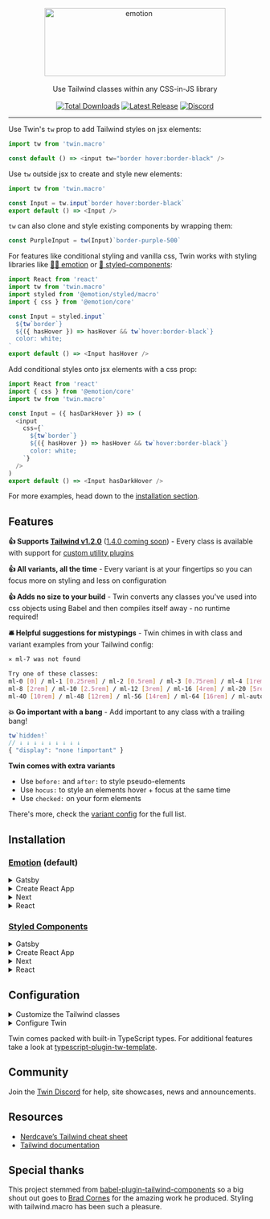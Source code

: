 <p align="center">
  <img src="https://i.imgur.com/iWBWhY0.png" alt="emotion" width="360" height="135"><br>
    <br>Use Tailwind classes within any CSS-in-JS library<br><br>
    <a href="https://www.npmjs.com/package/twin.macro"><img src="https://img.shields.io/npm/dt/twin.macro.svg" alt="Total Downloads"></a>
    <a href="https://www.npmjs.com/package/twin.macro"><img src="https://img.shields.io/npm/v/twin.macro.svg" alt="Latest Release"></a>
    <a href="https://discord.gg/n8ZhNSb"><img src="https://img.shields.io/discord/705884695400939552?label=discord&logo=discord" alt="Discord"></a>
</p>

---

Use Twin's `tw` prop to add Tailwind styles on jsx elements:

```js
import tw from 'twin.macro'

const default () => <input tw="border hover:border-black" />
```

Use `tw` outside jsx to create and style new elements:

```js
import tw from 'twin.macro'

const Input = tw.input`border hover:border-black`
export default () => <Input />
```

`tw` can also clone and style existing components by wrapping them:

```js
const PurpleInput = tw(Input)`border-purple-500`
```

For features like conditional styling and vanilla css, Twin works with styling libraries like [👩‍🎤 emotion](https://emotion.sh/docs/introduction) or [💅 styled-components](https://styled-components.com/):

```js
import React from 'react'
import tw from 'twin.macro'
import styled from '@emotion/styled/macro'
import { css } from '@emotion/core'

const Input = styled.input`
  ${tw`border`}
  ${({ hasHover }) => hasHover && tw`hover:border-black`}
  color: white;
`
export default () => <Input hasHover />
```

Add conditional styles onto jsx elements with a css prop:

```js
import React from 'react'
import { css } from '@emotion/core'
import tw from 'twin.macro'

const Input = ({ hasDarkHover }) => (
  <input
    css={`
      ${tw`border`}
      ${({ hasHover }) => hasHover && tw`hover:border-black`}
      color: white;
    `}
  />
)
export default () => <Input hasDarkHover />
```

For more examples, head down to the [installation section](#installation).

## Features

**👍 Supports [Tailwind v1.2.0](https://github.com/tailwindcss/tailwindcss/releases/tag/v1.2.0)** ([1.4.0 coming soon](https://github.com/ben-rogerson/twin.macro/issues/45)) - Every class is available with support for [custom utility plugins](https://tailwindcss.com/docs/plugins/#adding-utilities)

**👍 All variants, all the time** - Every variant is at your fingertips so you can focus more on styling and less on configuration

**👍 Adds no size to your build** - Twin converts any classes you've used into css objects using Babel and then compiles itself away - no runtime required!

**🛎 Helpful suggestions for mistypings** - Twin chimes in with class and variant examples from your Tailwind config:

```bash
✕ ml-7 was not found

Try one of these classes:
ml-0 [0] / ml-1 [0.25rem] / ml-2 [0.5rem] / ml-3 [0.75rem] / ml-4 [1rem] / ml-5 [1.25rem] / ml-6 [1.5rem]
ml-8 [2rem] / ml-10 [2.5rem] / ml-12 [3rem] / ml-16 [4rem] / ml-20 [5rem] / ml-24 [6rem] / ml-32 [8rem]
ml-40 [10rem] / ml-48 [12rem] / ml-56 [14rem] / ml-64 [16rem] / ml-auto [auto] / ml-px [1px]
```

**💥 Go important with a bang** - Add important to any class with a trailing bang!

```js
tw`hidden!`
// ↓ ↓ ↓ ↓ ↓ ↓ ↓ ↓ ↓
{ "display": "none !important" }
```

**Twin comes with extra variants**

- Use `before:` and `after:` to style pseudo-elements
- Use `hocus:` to style an elements hover + focus at the same time
- Use `checked:` on your form elements

There's more, check the [variant config](https://github.com/ben-rogerson/twin.macro/blob/master/src/variants.js#L8) for the full list.

## Installation

### [Emotion](https://emotion.sh/docs/introduction) (default)

<details>
  <summary>Gatsby</summary>

## Gatsby + Emotion

**🔥 View the [Gatsby + Emotion + Tailwind Twin starter](https://codesandbox.io/s/gatsby-tailwind-emotion-starter-z3hun) for setup and usage examples**

### 1. Install Gatsby

```bash
npx gatsby new gatsby-site
```

### 2. Install the dependencies

```bash
npm install -D twin.macro @emotion/core @emotion/styled gatsby-plugin-emotion
```

<details>
  <summary>Yarn instructions</summary>

```bash
yarn add twin.macro @emotion/core @emotion/styled gatsby-plugin-emotion -D
```

</details>

### 3. Import the Tailwind base styles

```js
// gatsby-browser.js
import 'tailwindcss/dist/base.css'
```

### 4. Enable the Gatsby emotion plugin

```js
// gatsby-config.js
module.exports = {
  plugins: [`gatsby-plugin-emotion`],
}
```

### Basic usage example

```js
import tw from 'twin.macro'
const Button = tw.button`text-lg px-8 py-2 rounded`
const SuccessButton = () => <Button>Success</Button>
```

More usage examples can be found in the [Gatsby + Emotion + Tailwind Twin starter](https://codesandbox.io/s/gatsby-tailwind-emotion-starter-z3hun).

<hr />

</details>

<details>
  <summary>Create React App</summary>

## Create React App + Emotion

**🔥 View the [CRA + Emotion + Tailwind Twin starter](https://codesandbox.io/s/cra-tailwind-emotion-starter-bi1kx) for setup and usage examples**

### 1. Install Create React App

```bash
npx create-react-app my-app
```

### 2. Install the dependencies

```bash
npm install -D twin.macro @emotion/core @emotion/styled
```

<details>
  <summary>Yarn instructions</summary>

```bash
yarn add twin.macro @emotion/core @emotion/styled -D
```

</details>

### 3. Import the Tailwind base styles

Add the following to your `app.js` or `index.js`:
(the dependency 'tailwindcss' is already in your node_modules)

```js
// In your App.js or index.js entry
import 'tailwindcss/dist/base.css'
```

### 4. Configure custom config location

Place tailwind.config.js in the `src` folder. This allows it to be imported by a theme provider:

```js
// package.json
"babelMacros": {
  "twin": {
    "config": "src/tailwind.config.js"
  }
},
```

<details>
  <summary>Alternatively add config to babel-plugin-macros.config.js</summary>

```js
// babel-plugin-macros.config.js
module.exports = {
  twin: {
    config: 'src/tailwind.config.js',
  },
}
```

</details>

### Basic usage example

```js
import tw from 'twin.macro'
const Button = tw.button`text-lg px-8 py-2 rounded`
const SuccessButton = () => <Button>Success</Button>
```

More usage examples can be found in the [CRA + Emotion + Tailwind Twin starter](https://codesandbox.io/s/cra-tailwind-emotion-starter-bi1kx).

<hr />

</details>

<details>
  <summary>Next</summary>

## Next + Emotion

**🔥 View the [Next + Emotion + Tailwind Twin starter](https://codesandbox.io/s/next-tailwind-emotion-starter-8h2b2) for setup and usage examples**

### 1. Install the dependencies

After creating your next app:

```bash
npm install -D twin.macro @emotion/core @emotion/styled @emotion/babel-preset-css-prop
```

<details>
  <summary>Yarn instructions</summary>

```bash
yarn add twin.macro @emotion/core @emotion/styled @emotion/babel-preset-css-prop -D
```

</details>

### 2. Enable babel macros and the css prop

```js
// In .babelrc
{
  "presets": [
    "next/babel",
    "@emotion/babel-preset-css-prop"
  ],
  "plugins": [
    "babel-plugin-macros"
  ]
}
```

### 3. Import the Tailwind base styles

In `pages/_app.js`, add the following:

```js
import React from 'react'
import 'tailwindcss/dist/base.css'

const App = ({ Component, pageProps }) => <Component {...pageProps} />

export default App
```

### Basic usage example

```js
import tw from 'twin.macro'
const Button = tw.button`text-lg px-8 py-2 rounded`
const SuccessButton = () => <Button>Success</Button>
```

More usage examples can be found in the [Next + Emotion + Tailwind Twin starter](hhttps://codesandbox.io/s/next-tailwind-emotion-starter-8h2b2).

<hr />

</details>

<details>
  <summary>React</summary>

## React + Emotion

**🔥 View the [React + Emotion + Tailwind Twin starter](https://codesandbox.io/s/react-tailwind-emotion-starter-3d1dl) for setup and usage examples**

### 1. Install the dependencies

```bash
# React and Babel
npm install -D react react-dom @babel/core @babel/plugin-transform-react-jsx babel-plugin-macros
# Twin and Emotion
npm install -D twin.macro @emotion/core @emotion/styled
```

<details>
  <summary>Yarn instructions</summary>

```bash
# React and Babel
yarn add react react-dom @babel/core @babel/plugin-transform-react-jsx babel-plugin-macros -D
# Twin and Emotion
yarn add twin.macro @emotion/core @emotion/styled -D
```

</details>

### 2. Enable babel macros and jsx

```js
// In .babelrc
{
  "plugins": [
    "babel-plugin-macros",
    "@babel/plugin-transform-react-jsx",
  ]
}
```

> Note: After build, if you’re seeing "process is not defined" then npm install and add `"babel-plugin-transform-inline-environment-variables"` to .babelrc

### 3. Import the Tailwind base styles

Add the following to your `app.js` or `index.js`:
(the dependency 'tailwindcss' is already in your node_modules)

```js
// In your App.js or index.js entry
import 'tailwindcss/dist/base.css'
```

### Basic usage example

```js
import tw from 'twin.macro'
const Button = tw.button`text-lg px-8 py-2 rounded`
const SuccessButton = () => <Button>Success</Button>
```

More usage examples can be found in the [React + Emotion + Tailwind Twin starter](https://codesandbox.io/s/react-tailwind-emotion-starter-3d1dl).

<hr />

</details>

### [Styled Components](https://styled-components.com/)

<details>
  <summary>Gatsby</summary>

## Gatsby + Styled Components

**🔥 View the [Gatsby + Styled Components + Tailwind Twin starter](https://codesandbox.io/s/gatsby-tailwind-styled-components-starter-trrlp) for setup and usage examples**

### 1. Install Gatsby

```bash
npx gatsby new gatsby-site
```

### 2. Install the dependencies

```bash
npm install -D twin.macro styled-components gatsby-plugin-styled-components
```

<details>
  <summary>Yarn instructions</summary>

```bash
yarn add twin.macro styled-components gatsby-plugin-styled-components -D
```

</details>

### 3. Import the Tailwind base styles

```js
// gatsby-browser.js
import 'tailwindcss/dist/base.css'
```

### 4. Enable the Gatsby Styled Components plugin

```js
// gatsby-config.js
module.exports = {
  plugins: [`gatsby-plugin-styled-components`],
}
```

### 5. Configure Twin to use Styled Components

Add the config to your `package.json`:

```js
// package.json
"babelMacros": {
  "twin": {
    "styled": "styled-components"
  }
},
```

<details>
  <summary>Alternatively add config to babel-plugin-macros.config.js</summary>

```js
// babel-plugin-macros.config.js
module.exports = {
  twin: {
    styled: 'styled-components',
  },
}
```

</details>

### Basic usage example

```js
import tw from 'twin.macro'
const Button = tw.button`text-lg px-8 py-2 rounded`
const SuccessButton = () => <Button>Success</Button>
```

More usage examples can be found in the [Gatsby + Styled Components + Tailwind Twin starter](https://codesandbox.io/s/gatsby-tailwind-styled-components-starter-trrlp).

<hr />

</details>

<details>
  <summary>Create React App</summary>

## Create React App + Styled Components

**🔥 View the [CRA + Styled Components + Tailwind Twin starter](https://codesandbox.io/s/cra-tailwind-styled-components-starter-m8cyz) for setup and usage examples**

### 1. Install Create React App

```bash
npx create-react-app my-app
```

### 2. Install the dependencies

```bash
npm install -D twin.macro styled-components
```

<details>
  <summary>Yarn instructions</summary>

```bash
yarn add twin.macro styled-components -D
```

</details>

### 3. Import the Tailwind base styles

Add the following to your `app.js` or `index.js`:
(the dependency 'tailwindcss' is already in your node_modules)

```js
// In your App.js or index.js entry
import 'tailwindcss/dist/base.css'
```

### 4. Configure Twin to use Styled Components

Place tailwind.config.js in the `src` folder. This allows it to be imported by a theme provider:

```js
// package.json
"babelMacros": {
  "twin": {
    "styled": "styled-components",
    "config": "src/tailwind.config.js"
  }
},
```

<details>
  <summary>Alternatively add config to babel-plugin-macros.config.js</summary>

```js
// babel-plugin-macros.config.js
module.exports = {
  twin: {
    styled: 'styled-components',
    // Place tailwind.config.js in the src folder so
    // it can be imported into your theme provider
    config: 'src/tailwind.config.js',
  },
}
```

</details>

### Basic usage example

```js
import tw from 'twin.macro'
const Button = tw.button`text-lg px-8 py-2 rounded`
const SuccessButton = () => <Button>Success</Button>
```

More usage examples can be found in the [CRA + Styled Components + Tailwind Twin starter](https://codesandbox.io/s/cra-tailwind-styled-components-starter-m8cyz).

<hr />

</details>

<details>
  <summary>Next</summary>

## Next + Styled Components

**🔥 View the [Next + Styled Components + Tailwind Twin starter](https://codesandbox.io/s/next-tailwind-styled-components-starter-m1f6d) for setup and usage examples**

### 1. Install the dependencies

After creating your next app:

```bash
npm install -D twin.macro styled-components
```

<details>
  <summary>Yarn instructions</summary>

```bash
yarn add twin.macro styled-components -D
```

</details>

### 2. Enable babel macros and configure styled-components

```js
// In .babelrc
{
  "presets": [
    "next/babel"
  ],
  "plugins": [
    "babel-plugin-macros",
    [
      "styled-components",
      {
        "ssr": true
      }
    ]
  ]
}
```

### 3. Import the Tailwind base styles

In `pages/_app.js`, add the following:

```js
import React from 'react'
import 'tailwindcss/dist/base.css'

const App = ({ Component, pageProps }) => <Component {...pageProps} />

export default App
```

### Basic usage example

```js
import tw from 'twin.macro'
const Button = tw.button`text-lg px-8 py-2 rounded`
const SuccessButton = () => <Button>Success</Button>
```

More usage examples can be found in the [Next + Styled Component + Tailwind Twin starter](https://codesandbox.io/s/next-tailwind-styled-components-starter-m1f6d).

<hr />

</details>

<details>
  <summary>React</summary>

## React + Styled Components

**🔥 View the [React + Styled Components + Tailwind Twin starter](https://codesandbox.io/s/react-tailwind-styled-components-starter-f87y7) for setup and usage examples**

### 1. Install the dependencies

```bash
# React and Babel
npm install -D react react-dom @babel/core @babel/plugin-transform-react-jsx
# Twin and Styled Components
npm install -D twin.macro styled-components
```

<details>
  <summary>Yarn instructions</summary>

```bash
# React and Babel
yarn add react react-dom @babel/core -D
# Twin and Styled Components
yarn add twin.macro styled-components -D
```

</details>

### 2. Enable babel macros and jsx

```js
// In .babelrc
{
  "plugins": [
    "babel-plugin-macros",
    "@babel/plugin-transform-react-jsx",
  ]
}
```

### 3. Import the Tailwind base styles

Add the following to your `app.js` or `index.js`:
(the dependency 'tailwindcss' is already in your node_modules)

```js
// In your App.js or index.js entry
import 'tailwindcss/dist/base.css'
```

### 4. Configure Twin to use Styled Components

Add the config to your `package.json`:

```js
// package.json
"babelMacros": {
  "twin": {
    "styled": "styled-components"
  }
},
```

<details>
  <summary>Alternatively add config to babel-plugin-macros.config.js</summary>

```js
// babel-plugin-macros.config.js
module.exports = {
  twin: {
    styled: 'styled-components',
  },
}
```

</details>

### Basic usage example

```js
import tw from 'twin.macro'
const Button = tw.button`text-lg px-8 py-2 rounded`
const SuccessButton = () => <Button>Success</Button>
```

More usage examples can be found in the [React + Styled Components + Tailwind Twin starter](https://codesandbox.io/s/react-tailwind-styled-components-starter-f87y7).

<hr />

</details>

## Configuration

<details>
  <summary>Customize the Tailwind classes</summary>

### Customize the Tailwind classes

For style customizations, you’ll need to add a `tailwind.config.js` in your project root.

> It’s important to know that you don’t need a `tailwind.config.js` to use Twin. You already have access to every class with every variant.
> Unlike Tailwind, twin.macro only generates styles for the classes you use. This means you don’t need to use additional tools like purgeCSS.

Choose from one of the following configs:

- a) Start with an empty config:

  ```js
  // tailwind.config.js
  module.exports = {
    theme: {
      extend: {},
    },
  }
  ```

- b) Start with a [full config](https://raw.githubusercontent.com/tailwindcss/tailwindcss/master/stubs/defaultConfig.stub.js):

  ```bash
  # cd into your project folder then:
  curl https://raw.githubusercontent.com/tailwindcss/tailwindcss/master/stubs/defaultConfig.stub.js > tailwind.config.js
  ```

  In the config, there only needs to be a `theme: {...}` entry so feel free to cleanup.

### Working with the config

You can overwrite or extend classes the same way as Tailwind.<br/>
Overwrite parts of the base config in `theme: { ... }` and extend in `theme: { extend: { ... } }`.<br/>
Read more in the [Tailwind theme docs](https://tailwindcss.com/docs/theme).

<hr />

</details>

<details>
  <summary>Configure Twin</summary>

### Configure Twin

Add the default config to your `package.json` and tweak:

```js
// package.json
"babelMacros": {
    "twin": {
      "config": "./tailwind.config.js",
      "styled": "@emotion/styled",
      "format": "auto",
      "hasSuggestions": true,
      "debug": false
    }
},
```

Alternatively add the config to `babel-plugin-macros.config.js` in your project root:

```js
// babel-plugin-macros.config.js
module.exports = {
  twin: {
    config: './tailwind.config.js',
    styled: '@emotion/styled',
    format: 'auto',
    hasSuggestions: true,
    debug: false,
  },
}
```

| Name           | Type                 | Default                  | Description                                                                                                                                          |
| -------------- | -------------------- | ------------------------ | ---------------------------------------------------------------------------------------------------------------------------------------------------- |
| config         | `string`             | `"./tailwind.config.js"` | The path to your Tailwind config                                                                                                                     |
| styled         | `string` or `object` | `"@emotion/styled"`      | The css-in-js library to import behind the scenes when using `tw`. For more options, use an object: `{ import: "default", from: "@emotion/styled" }` |
| format         | `string`             | `"auto"`                 | CSS output format. Output can be an object except when inside a `<style>` element. `"object"`, `"string"`, or `"auto"`                               |
| hasSuggestions | `boolean`            | `true`                   | Display class suggestions when a class can't be found                                                                                                |
| debug          | `boolean`            | `false`                  | Display information about the Tailwind class conversions                                                                                             |

<hr />

</details>

Twin comes packed with built-in TypeScript types. For additional features take a look at [typescript-plugin-tw-template](https://github.com/kingdaro/typescript-plugin-tw-template).

## Community

Join the [Twin Discord](https://discord.gg/n8ZhNSb) for help, site showcases, news and announcements.

## Resources

- [Nerdcave’s Tailwind cheat sheet](https://nerdcave.com/tailwind-cheat-sheet)
- [Tailwind documentation](https://tailwindcss.com/docs/installation)

## Special thanks

This project stemmed from [babel-plugin-tailwind-components](https://github.com/bradlc/babel-plugin-tailwind-components) so a big shout out goes to [Brad Cornes](https://github.com/bradlc) for the amazing work he produced. Styling with tailwind.macro has been such a pleasure.
